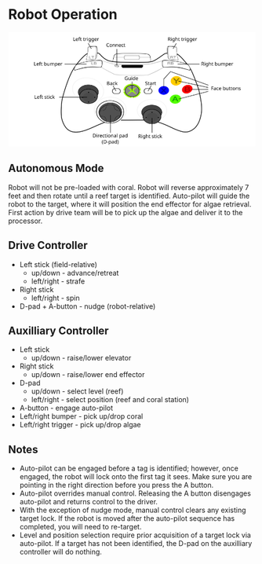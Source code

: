 # Robot Operation
<img src="360_controller.png" width="660px"/>

## Autonomous Mode
Robot will not be pre-loaded with coral. Robot will reverse approximately 7 feet and then rotate until a reef target is identified. Auto-pilot will guide the robot to the target, where it will position the end effector for algae retrieval. First action by drive team will be to pick up the algae and deliver it to the processor.

## Drive Controller
* Left stick (field-relative)
  * up/down - advance/retreat
  * left/right - strafe
* Right stick
  * left/right - spin
* D-pad + A-button - nudge (robot-relative)

## Auxilliary Controller
* Left stick
  * up/down - raise/lower elevator
* Right stick
  * up/down - raise/lower end effector
* D-pad
  * up/down - select level (reef)
  * left/right - select position (reef and coral station)
* A-button - engage auto-pilot
* Left/right bumper - pick up/drop coral 
* Left/right trigger - pick up/drop algae

## Notes
* Auto-pilot can be engaged before a tag is identified; however, once engaged, the robot will lock onto the first tag it sees. Make sure you are pointing in the right direction before you press the A button.
* Auto-pilot overrides manual control. Releasing the A button disengages auto-pilot and returns control to the driver.
* With the exception of nudge mode, manual control clears any existing target lock. If the robot is moved after the auto-pilot sequence has completed, you will need to re-target.
* Level and position selection require prior acquisition of a target lock via auto-pilot. If a target has not been identified, the D-pad on the auxilliary controller will do nothing.
